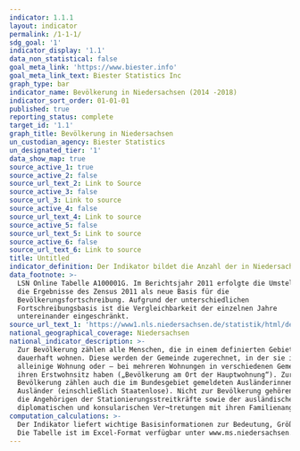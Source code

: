 ```yaml
---
indicator: 1.1.1
layout: indicator
permalink: /1-1-1/
sdg_goal: '1'
indicator_display: '1.1'
data_non_statistical: false
goal_meta_link: 'https://www.biester.info'
goal_meta_link_text: Biester Statistics Inc
graph_type: bar
indicator_name: Bevölkerung in Niedersachsen (2014 -2018)
indicator_sort_order: 01-01-01
published: true
reporting_status: complete
target_id: '1.1'
graph_title: Bevölkerung in Niedersachsen
un_custodian_agency: Biester Statistics
un_designated_tier: '1'
data_show_map: true
source_active_1: true
source_active_2: false
source_url_text_2: Link to Source
source_active_3: false
source_url_3: Link to source
source_active_4: false
source_url_text_4: Link to source
source_active_5: false
source_url_text_5: Link to source
source_active_6: false
source_url_text_6: Link to source
title: Untitled
indicator_definition: Der Indikator bildet die Anzahl der in Niedersachsen lebenden Menschen ab
data_footnote: >-
  LSN Online Tabelle A100001G. Im Berichtsjahr 2011 erfolgte die Umstellung auf
  die Ergebnisse des Zensus 2011 als neue Basis für die
  Bevölkerungsfortschreibung. Aufgrund der unterschiedlichen
  Fortschreibungsbasis ist die Vergleichbarkeit der einzelnen Jahre
  untereinander eingeschränkt.
source_url_text_1: 'https://www1.nls.niedersachsen.de/statistik/html/default.asp'
national_geographical_coverage: Niedersachsen
national_indicator_description: >-
  Zur Bevölkerung zählen alle Menschen, die in einem definierten Gebiet
  dauerhaft wohnen. Diese werden der Gemeinde zugerechnet, in der sie ihre
  alleinige Wohnung oder – bei mehreren Wohnungen in verschiedenen Gemeinden –
  ihren Erstwohnsitz haben („Bevölkerung am Ort der Hauptwohnung“). Zur
  Bevölkerung zählen auch die im Bundesgebiet gemeldeten Ausländerinnen und
  Ausländer (einschließlich Staatenlose). Nicht zur Bevölkerung gehören hingegen
  die Angehörigen der Stationierungsstreitkräfte sowie der ausländischen
  diplomatischen und konsularischen Ver¬tretungen mit ihren Familienangehörigen.
computation_calculations: >-
  Der Indikator liefert wichtige Basisinformationen zur Bedeutung, Größe und Entwicklung der kreisfreien Städte,    kreisangehörigen Großstädte sowie der Landkreise und Statistischen Regionen Niedersachsens. Gesellschaftliche Teilhabe vollzieht sich vor dem Hintergrund dieser regionalen Strukturen und Entwicklungen. Die Fortschreibung des Bevölkerungsstandes wird, ausgehend von den Ergebnissen der jeweils letzten Volkszäh¬lung, aufgrund der Meldungen der Standesämter zu Geburten und Sterbefällen sowie der von den Einwohner¬meldeämtern gemeldeten Angaben über Zu- und Fortzüge durchgeführt. Bei den hier dargestellten Bevölkerungsdaten bis 2010 handelt es sich um Fortschreibungszahlen, die auf Ergebnissen der Volkszählung 1987 basieren. Ab 2011 basieren die Bevölkerungsdaten auf der Fortschreibung der Ergeb¬nisse des Zensus 2011. Die Angaben zum Bevölkerungsstand umfassen zum 31.12. eines jeden Jahres Geschlecht, Altersjahr und Staats¬angehörigkeit (Deutsche, Ausländerinnen und Ausländer). Die Angaben zum Bevölkerungsstand geben zum 31.03., 30.06. und 30.09. nur Auskunft über die Zahl der Einwohner und ihr Geschlecht. 
  Die Tabelle ist im Excel-Format verfügbar unter www.ms.niedersachsen.de. Angaben für Niedersachsen auf Ge¬meindeebene sind verfügbar in der LSN-Online-Datenbank (Statistische Erhebung - 100 Bevölkerungsfortschrei¬bung) sowie bundesweit in der Regionaldatenbank Deutschland.Methodische Erläuterungen finden sich fortlaufend in den halbjährlich erscheinenden Statistischen Berichten Nie¬dersachsen A I 2, Bevölkerung der Gemeinden.
---
```

